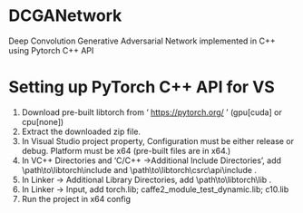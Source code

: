 # DCGANetwork
Deep Convolution Generative Adversarial Network implemented in C++ using Pytorch C++ API

# Setting up PyTorch C++ API for VS
1. Download pre-built libtorch from ‘ https://pytorch.org/ ’ (gpu[cuda] or cpu[none])
2. Extract the downloaded zip file.
3. In Visual Studio project property, Configuration must be either release or debug. Platform must be x64 (pre-built files are in x64.)
4. In VC++ Directories and ‘C/C++ →Additional Include Directories’, add \path\to\libtorch\include and \path\to\libtorch\csrc\api\include .
5. In Linker → Additional Library Directories, add \path\to\libtorch\lib .
6. In Linker → Input, add torch.lib; caffe2_module_test_dynamic.lib; c10.lib
7. Run the project in x64 config
